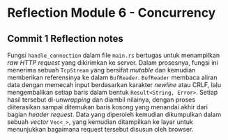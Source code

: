 # Reflection Module 6 - Concurrency

## Commit 1 Reflection notes
Fungsi `handle_connection` dalam file `main.rs` bertugas untuk menampilkan _raw HTTP request_ yang dikirimkan ke server. Dalam prosesnya, fungsi ini menerima sebuah `TcpStream` yang bersifat _mutable_ dan kemudian memberikan referensinya ke dalam `BufReader`. `BufReader` membaca aliran data dengan memecah input berdasarkan karakter _newline_ atau CRLF, lalu mengembalikan setiap baris dalam bentuk `Result<String, Error>`. Setiap hasil tersebut di-_unwrapping_ dan diambil nilainya, dengan proses diiterasikan sampai ditemukan baris kosong yang menandai akhir dari bagian _header request_. Data yang diperoleh kemudian dikumpulkan dalam sebuah _vector_ `Vec<_>`, yang kemudian ditampilkan ke layar untuk menunjukkan bagaimana request tersebut disusun oleh browser.